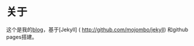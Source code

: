 关于
==============

这个是我的[blog](www.wwwlife.info)，基于[Jekyll] ( http://github.com/mojombo/jekyll) 和github pages搭建。

